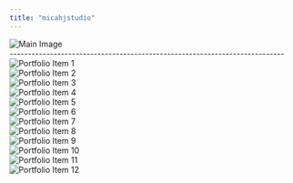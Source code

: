 ```yaml
---
title: "micahjstudio"
---
```


<div class="main-image">
  <img
    src="/images/compositions.jpeg"
    alt="Main Image"
    style="max-width: 600px"
  />
</div>

<div class="portfolio">
  <div class="index-title">---------------------------------------------------------------------------</div>
  <div class="portfolio-grid">
    <div class="portfolio-item">
      <img src="/images/ipad1.jpeg" alt="Portfolio Item 1" />
    </div>
    <div class="portfolio-item">
      <img src="/images/model5.jpeg" alt="Portfolio Item 2" />
    </div>
    <div class="portfolio-item">
      <img src="/images/model6.jpeg" alt="Portfolio Item 3" />
    </div>
    <div class="portfolio-item">
      <img src="/images/ipad3.jpeg" alt="Portfolio Item 4" />
    </div>
    <div class="portfolio-item">
      <img src="/images/3d1.png" alt="Portfolio Item 5" />
    </div>
    <div class="portfolio-item">
      <img src="/images/model7.jpeg" alt="Portfolio Item 6" />
    </div>
    <div class="portfolio-item">
      <img src="/images/ipad2.jpeg" alt="Portfolio Item 7" />
    </div>
    <div class="portfolio-item">
      <img src="/images/model2.jpeg" alt="Portfolio Item 8" />
    </div>
    <div class="portfolio-item">
      <img src="/images/3d3.png" alt="Portfolio Item 9" />
    </div>
    <div class="portfolio-item">
      <img src="/images/3d2.png" alt="Portfolio Item 10" />
    </div>
    <div class="portfolio-item">
      <img src="/images/ipad5.jpeg" alt="Portfolio Item 11" />
    </div>
    <div class="portfolio-item">
      <img src="/images/model1.jpeg" alt="Portfolio Item 12" />
    </div>
  </div>
</div>

<script src="/js/portfolio.js"></script>